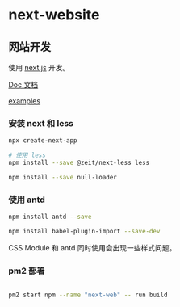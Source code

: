 # next-website

## 网站开发

使用 [next.js](https://github.com/zeit/next.js) 开发。

[Doc 文档](https://nextjs.org/docs)

[examples](https://github.com/zeit/next.js/tree/master/examples)

### 安装 next 和 less

```bash
npx create-next-app

# 使用 less
npm install --save @zeit/next-less less

npm install --save null-loader
```

### 使用 antd

```bash
npm install antd --save

npm install babel-plugin-import --save-dev
```

CSS Module 和 antd 同时使用会出现一些样式问题。

### pm2 部署

```bash

pm2 start npm --name "next-web" -- run build
```
